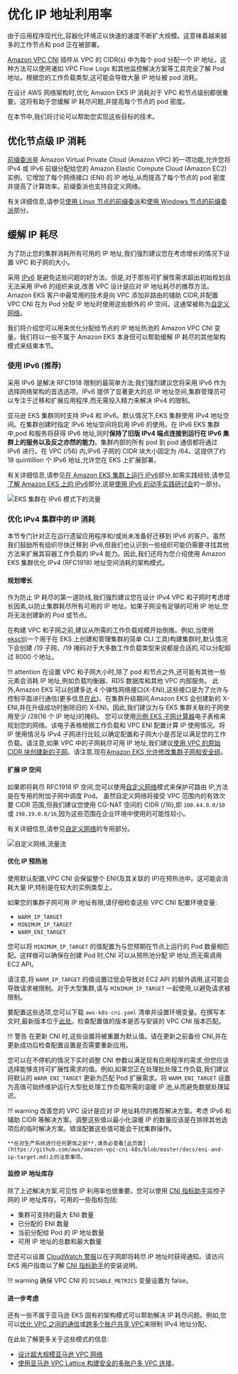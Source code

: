 
# 优化 IP 地址利用率

由于应用程序现代化,容器化环境正以快速的速度不断扩大规模。这意味着越来越多的工作节点和 pod 正在被部署。

[Amazon VPC CNI](../vpc-cni/) 插件从 VPC 的 CIDR(s) 中为每个 pod 分配一个 IP 地址。这种方法可以使用诸如 VPC Flow Logs 和其他监控解决方案等工具完全了解 Pod 地址。根据您的工作负载类型,这可能会导致大量 IP 地址被 pod 消耗。

在设计 AWS 网络架构时,优化 Amazon EKS IP 消耗对于 VPC 和节点级别都很重要。这将有助于您缓解 IP 耗尽问题,并提高每个节点的 pod 密度。

在本节中,我们将讨论可以帮助您实现这些目标的技术。

## 优化节点级 IP 消耗

[前缀委派](https://docs.aws.amazon.com/eks/latest/userguide/cni-increase-ip-addresses.html)是 Amazon Virtual Private Cloud (Amazon VPC) 的一项功能,允许您将 IPv4 或 IPv6 前缀分配给您的 Amazon Elastic Compute Cloud (Amazon EC2) 实例。它增加了每个网络接口 (ENI) 的 IP 地址,从而提高了每个节点的 pod 密度并提高了计算效率。前缀委派也支持自定义网络。

有关详细信息,请参见[使用 Linux 节点的前缀委派](../prefix-mode/index_linux/)和[使用 Windows 节点的前缀委派](../prefix-mode/index_windows/)部分。

## 缓解 IP 耗尽

为了防止您的集群消耗所有可用的 IP 地址,我们强烈建议您在考虑增长的情况下设置 VPC 和子网的大小。

采用 [IPv6](../ipv6/) 是避免这些问题的好方法。但是,对于那些可扩展性需求超出初始规划且无法采用 IPv6 的组织来说,改善 VPC 设计是应对 IP 地址耗尽的推荐方法。Amazon EKS 客户中最常用的技术是向 VPC 添加非路由的辅助 CIDR,并配置 VPC CNI 在为 Pod 分配 IP 地址时使用这些额外的 IP 空间。这通常被称为[自定义网络](../custom-networking/)。

我们将介绍您可以用来优化分配给节点的 IP 地址热池的 Amazon VPC CNI 变量。我们将以一些不属于 Amazon EKS 本身但可以帮助缓解 IP 耗尽的其他架构模式来结束本节。

### 使用 IPv6 (推荐)

采用 IPv6 是解决 RFC1918 限制的最简单方法;我们强烈建议您将采用 IPv6 作为选择网络架构的首选选项。IPv6 提供了显著更大的总 IP 地址空间,集群管理员可以专注于迁移和扩展应用程序,而无需投入精力来解决 IPv4 的限制。

亚马逊 EKS 集群同时支持 IPv4 和 IPv6。默认情况下,EKS 集群使用 IPv4 地址空间。在集群创建时指定 IPv6 地址空间将启用 IPv6 的使用。在 IPv6 EKS 集群中,pod 和服务将获得 IPv6 地址,同时**保持了旧版 IPv4 端点连接到运行在 IPv6 集群上的服务以及反之亦然的能力**。集群内部的所有 pod 到 pod 通信都将通过 IPv6 进行。在 VPC (/56) 内,IPv6 子网的 CIDR 块大小固定为 /64。这提供了约 18 quintillion 个 IPv6 地址,允许您在 EKS 上扩展部署。

有关详细信息,请参见[在 Amazon EKS 集群上运行 IPv6](../ipv6/)部分,如需实践经验,请参见[了解 Amazon EKS 上的 IPv6](https://catalog.workshops.aws/ipv6-on-aws/en-US/lab-6)部分,这是[使用 IPv6 的动手实践研讨会](https://catalog.workshops.aws/ipv6-on-aws/en-US)的一部分。

![EKS 集群在 IPv6 模式下的流量](./ipv6.gif)

### 优化 IPv4 集群中的 IP 消耗

本节专门针对正在运行遗留应用程序和/或尚未准备好迁移到 IPv6 的客户。虽然我们鼓励所有组织尽快迁移到 IPv6,但我们也认识到一些组织可能仍需要寻找其他方法来扩展其容器工作负载的 IPv4 能力。因此,我们还将为您介绍使用 Amazon EKS 集群优化 IPv4 (RFC1918) 地址空间消耗的架构模式。

#### 规划增长

作为防止 IP 耗尽的第一道防线,我们强烈建议您在设计 IPv4 VPC 和子网时考虑增长因素,以防止集群耗尽所有可用的 IP 地址。如果子网没有足够的可用 IP 地址,您将无法创建新的 Pod 或节点。

在构建 VPC 和子网之前,建议从所需的工作负载规模开始倒推。例如,当使用 [eksctl](https://eksctl.io/)(一个用于在 EKS 上创建和管理集群的简单 CLI 工具)构建集群时,默认情况下会创建 /19 子网。/19 掩码对于大多数工作负载类型来说都是合适的,可以分配超过 8000 个地址。

!!! attention
    在设置 VPC 和子网大小时,除了 pod 和节点之外,还可能有其他一些元素会消耗 IP 地址,例如负载均衡器、RDS 数据库和其他 VPC 内部服务。
此外,Amazon EKS 可以创建多达 4 个弹性网络接口(X-ENI),这些接口是为了允许与控制平面进行通信(更多信息[在此](../subnets/))。在集群升级期间,Amazon EKS 会创建新的 X-ENI,并在升级成功时删除旧的 X-ENI。因此,我们建议为与 EKS 集群关联的子网使用至少 /28(16 个 IP 地址)的掩码。
您可以使用[示例 EKS 子网计算器](../subnet-calc/subnet-calc.xlsx)电子表格来规划您的网络。该电子表格根据工作负载和 VPC ENI 配置计算 IP 使用情况。将 IP 使用情况与 IPv4 子网进行比较,以确定配置和子网大小是否足以满足您的工作负载。请注意,如果 VPC 中的子网耗尽可用 IP 地址,我们建议[使用 VPC 的原始 CIDR 块创建新的子网](https://docs.aws.amazon.com/vpc/latest/userguide/working-with-subnets.html#create-subnets)。请注意,现在[Amazon EKS 允许修改集群子网和安全组](https://aws.amazon.com/about-aws/whats-new/2023/10/amazon-eks-modification-cluster-subnets-security/)。

#### 扩展 IP 空间

如果即将耗尽 RFC1918 IP 空间,您可以使用[自定义网络](../custom-networking/)模式来保护可路由 IP,方法是在专用的附加子网中调度 Pod。
虽然自定义网络将接受 VPC 范围内的有效次要 CIDR 范围,但我们建议您使用 CG-NAT 空间的 CIDR (/16),即 `100.64.0.0/10` 或 `198.19.0.0/16`,因为这些范围在企业环境中使用的可能性较小。

有关详细信息,请参见[自定义网络](../custom-networking/)的专用部分。

![自定义网络,流量流](./custom-networking.gif)

#### 优化 IP 预热池

使用默认配置,VPC CNI 会保留整个 ENI(及其关联的 IP)在预热池中。这可能会消耗大量 IP,特别是在较大的实例类型上。

如果您的集群子网可用 IP 地址有限,请仔细检查这些 VPC CNI 配置环境变量:

* `WARM_IP_TARGET` 
* `MINIMUM_IP_TARGET`
* `WARM_ENI_TARGET`

您可以将 `MINIMUM_IP_TARGET` 的值配置为与您预期在节点上运行的 Pod 数量相匹配。这样做可以确保在创建 Pod 时,CNI 可以从预热池分配 IP 地址,而无需调用 EC2 API。

请注意,将 `WARM_IP_TARGET` 的值设置过低会导致对 EC2 API 的额外调用,这可能会导致请求被限制。对于大型集群,请与 `MINIMUM_IP_TARGET` 一起使用,以避免请求被限制。

要配置这些选项,您可以下载 `aws-k8s-cni.yaml` 清单并设置环境变量。在撰写本文时,最新版本位于[此处](https://github.com/aws/amazon-vpc-cni-k8s/blob/master/config/master/aws-k8s-cni.yaml)。检查配置值的版本是否与安装的 VPC CNI 版本匹配。

!!! 警告
    在更新 CNI 时,这些设置将被重置为默认值。请在更新之前备份 CNI,并在更新成功后检查配置设置是否需要重新应用。

您可以在不停机的情况下实时调整 CNI 参数以满足现有应用程序的需求,但您应该选择能够支持可扩展性需求的值。例如,如果您正在处理批处理工作负载,我们建议将默认的 `WARM_ENI_TARGET` 更新为匹配 Pod 扩展需求。将 `WARM_ENI_TARGET` 设置为高值可始终维护运行大型批处理工作负载所需的温暖 IP 池,从而避免数据处理延迟。

!!! warning
    改善您的 VPC 设计是应对 IP 地址耗尽的推荐解决方案。考虑 IPv6 和辅助 CIDR 等解决方案。调整这些值以最小化温暖 IP 的数量应该是在排除其他选项后的临时解决方案。错误配置这些值可能会干扰集群操作。

    **在对生产系统进行任何更改之前**,请务必查看[此页面](https://github.com/aws/amazon-vpc-cni-k8s/blob/master/docs/eni-and-ip-target.md)上的注意事项。

#### 监控 IP 地址库存

除了上述解决方案,可见性 IP 利用率也很重要。您可以使用 [CNI 指标助手](https://docs.aws.amazon.com/eks/latest/userguide/cni-metrics-helper.html)监控子网的 IP 地址库存。可用的一些指标包括:

* 集群可支持的最大 ENI 数量
* 已分配的 ENI 数量
* 当前分配给 Pod 的 IP 地址数量
* 可用 IP 地址的总数和最大数量

您还可以设置 [CloudWatch 警报](https://docs.aws.amazon.com/AmazonCloudWatch/latest/monitoring/AlarmThatSendsEmail.html)以在子网即将耗尽 IP 地址时获得通知。请访问 EKS 用户指南以了解 [CNI 指标助手](https://docs.aws.amazon.com/eks/latest/userguide/cni-metrics-helper.html)的安装说明。

!!! warning
    确保 VPC CNI 的 `DISABLE_METRICS` 变量设置为 false。

#### 进一步考虑

还有一些不属于亚马逊 EKS 固有的架构模式可以帮助解决 IP 耗尽问题。例如,您可以[优化 VPC 之间的通信](../subnets/#communication-across-vpcs)或[跨多个账户共享 VPC](../subnets/#sharing-vpc-across-multiple-accounts)来限制 IPv4 地址分配。

在此处了解更多关于这些模式的信息:

* [设计超大规模亚马逊 VPC 网络](https://aws.amazon.com/blogs/networking-and-content-delivery/designing-hyperscale-amazon-vpc-networks/)
* [使用亚马逊 VPC Lattice 构建安全的多账户多 VPC 连接](https://aws.amazon.com/blogs/networking-and-content-delivery/build-secure-multi-account-multi-vpc-connectivity-for-your-applications-with-amazon-vpc-lattice/)。
